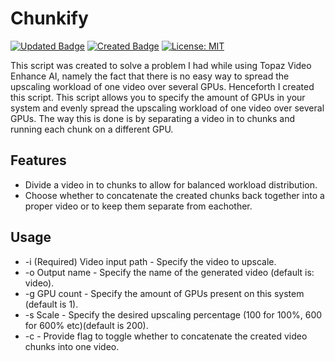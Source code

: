 # Chunkify

[![Updated Badge](https://badges.pufler.dev/updated/Teitoku42/Chunkify)](https://badges.pufler.dev)
[![Created Badge](https://badges.pufler.dev/created/Teitoku42/Chunkify)](https://badges.pufler.dev)
[![License: MIT](https://img.shields.io/badge/License-MIT-yellow.svg)](https://opensource.org/licenses/MIT)

This script was created to solve a problem I had while using Topaz Video Enhance AI, namely the fact that there is
no easy way to spread the upscaling workload of one video over several GPUs. Henceforth I created this script.
This script allows you to specify the amount of GPUs in your system and evenly spread the upscaling workload of one
video over several GPUs. The way this is done is by separating a video in to chunks and running each chunk on a
different GPU.

## Features
- Divide a video in to chunks to allow for balanced workload distribution.
- Choose whether to concatenate the created chunks back together into a proper video or to keep them separate from
eachother.

## Usage
- -i (Required) Video input path - Specify the video to upscale.
- -o Output name - Specify the name of the generated video (default is: video).
- -g GPU count - Specify the amount of GPUs present on this system (default is 1).
- -s Scale - Specify the desired upscaling percentage (100 for 100%, 600 for 600% etc)(default is 200).
- -c - Provide flag to toggle whether to concatenate the created video chunks into one video.
